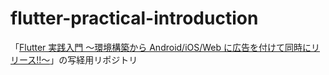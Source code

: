 # flutter-practical-introduction

「[Flutter 実践入門 ～環境構築から Android/iOS/Web に広告を付けて同時にリリース!!～](https://zenn.dev/kazutxt/books/flutter_practice_introduction/viewer/meta_structure)」の写経用リポジトリ
